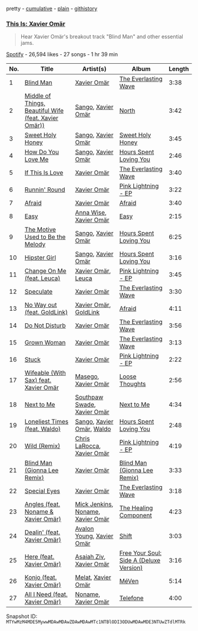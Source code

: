 pretty - [cumulative](/playlists/cumulative/37i9dQZF1DX7W9NinHzoYY.md) - [plain](/playlists/plain/37i9dQZF1DX7W9NinHzoYY) - [githistory](https://github.githistory.xyz/mackorone/spotify-playlist-archive/blob/main/playlists/plain/37i9dQZF1DX7W9NinHzoYY)

### [This Is: Xavier Omär](https://open.spotify.com/playlist/37i9dQZF1DX7W9NinHzoYY)

> Hear Xavier Omär's breakout track &quot;Blind Man&quot; and other essential jams.

[Spotify](https://open.spotify.com/user/spotify) - 26,594 likes - 27 songs - 1 hr 39 min

| No. | Title | Artist(s) | Album | Length |
|---|---|---|---|---|
| 1 | [Blind Man](https://open.spotify.com/track/1NBOaLRarZeOgIMPEAvMge) | [Xavier Omär](https://open.spotify.com/artist/3UjPnt2nRmw10N58bBeNOg) | [The Everlasting Wave](https://open.spotify.com/album/3VNIJ6bgo7qw5gtcQ8dZyI) | 3:38 |
| 2 | [Middle of Things, Beautiful Wife \(feat\. Xavier Omär\)\)](https://open.spotify.com/track/1OjmLuc3Kf34WcEAasCjsO) | [Sango](https://open.spotify.com/artist/7e3FtKBIPLrIVm8g1FJMVg), [Xavier Omär](https://open.spotify.com/artist/3UjPnt2nRmw10N58bBeNOg) | [North](https://open.spotify.com/album/3j3grBQp6z5bhMaJeHwsvP) | 3:42 |
| 3 | [Sweet Holy Honey](https://open.spotify.com/track/4YiKrNrLlNQTSRqBEJcv36) | [Sango](https://open.spotify.com/artist/7e3FtKBIPLrIVm8g1FJMVg), [Xavier Omär](https://open.spotify.com/artist/3UjPnt2nRmw10N58bBeNOg) | [Sweet Holy Honey](https://open.spotify.com/album/4QVr3uaJIGPnSAmAVeOfOQ) | 3:45 |
| 4 | [How Do You Love Me](https://open.spotify.com/track/1ExAxTVymjFH7nMAFFoGG5) | [Sango](https://open.spotify.com/artist/7e3FtKBIPLrIVm8g1FJMVg), [Xavier Omär](https://open.spotify.com/artist/3UjPnt2nRmw10N58bBeNOg) | [Hours Spent Loving You](https://open.spotify.com/album/5gBmvBzVGoP96jbF4OfnKh) | 2:46 |
| 5 | [If This Is Love](https://open.spotify.com/track/5nS2tlf35lQRshjTgvEwk7) | [Xavier Omär](https://open.spotify.com/artist/3UjPnt2nRmw10N58bBeNOg) | [The Everlasting Wave](https://open.spotify.com/album/3VNIJ6bgo7qw5gtcQ8dZyI) | 3:40 |
| 6 | [Runnin' Round](https://open.spotify.com/track/2doivhCDOLjfxnVhobi78j) | [Xavier Omär](https://open.spotify.com/artist/3UjPnt2nRmw10N58bBeNOg) | [Pink Lightning \- EP](https://open.spotify.com/album/0p53qsCusEQhnGT7YpMf0n) | 3:22 |
| 7 | [Afraid](https://open.spotify.com/track/2zIkPM6r0yEjWt18qG3jP3) | [Xavier Omär](https://open.spotify.com/artist/3UjPnt2nRmw10N58bBeNOg) | [Afraid](https://open.spotify.com/album/66qApGd5cFvpgW9dw9agO1) | 3:40 |
| 8 | [Easy](https://open.spotify.com/track/33osQqzeC39Nk3jdTBqsa6) | [Anna Wise](https://open.spotify.com/artist/0N41KJ4H6bkPAm2tx7VS8C), [Xavier Omär](https://open.spotify.com/artist/3UjPnt2nRmw10N58bBeNOg) | [Easy](https://open.spotify.com/album/4retgk6zd3wTB3gnLIWPqx) | 2:15 |
| 9 | [The Motive Used to Be the Melody](https://open.spotify.com/track/4jRoaAf22vlDYU5Fv3f4ns) | [Sango](https://open.spotify.com/artist/7e3FtKBIPLrIVm8g1FJMVg), [Xavier Omär](https://open.spotify.com/artist/3UjPnt2nRmw10N58bBeNOg) | [Hours Spent Loving You](https://open.spotify.com/album/5gBmvBzVGoP96jbF4OfnKh) | 6:25 |
| 10 | [Hipster Girl](https://open.spotify.com/track/6OBCkVPHqj9IrSUksESzre) | [Sango](https://open.spotify.com/artist/7e3FtKBIPLrIVm8g1FJMVg), [Xavier Omär](https://open.spotify.com/artist/3UjPnt2nRmw10N58bBeNOg) | [Hours Spent Loving You](https://open.spotify.com/album/5gBmvBzVGoP96jbF4OfnKh) | 3:16 |
| 11 | [Change On Me \(feat\. Leuca\)](https://open.spotify.com/track/2j7qlbFwdLSB1HP3GJNpNi) | [Xavier Omär](https://open.spotify.com/artist/3UjPnt2nRmw10N58bBeNOg), [Leuca](https://open.spotify.com/artist/3wCg2Idgypg6OjA0uDYctR) | [Pink Lightning \- EP](https://open.spotify.com/album/0p53qsCusEQhnGT7YpMf0n) | 3:45 |
| 12 | [Speculate](https://open.spotify.com/track/1a9GMZk48Pznvyop6ZXfW6) | [Xavier Omär](https://open.spotify.com/artist/3UjPnt2nRmw10N58bBeNOg) | [The Everlasting Wave](https://open.spotify.com/album/3VNIJ6bgo7qw5gtcQ8dZyI) | 3:30 |
| 13 | [No Way out \(feat\. GoldLink\)](https://open.spotify.com/track/6EFAyx72zPx5mnSuyLW1U2) | [Xavier Omär](https://open.spotify.com/artist/3UjPnt2nRmw10N58bBeNOg), [GoldLink](https://open.spotify.com/artist/5XenQ7XfcvQdfIbpLEFaKQ) | [Afraid](https://open.spotify.com/album/04jlp3wzrhsB2zluMJgspx) | 4:11 |
| 14 | [Do Not Disturb](https://open.spotify.com/track/0sLRImHBotyhgRBg0bUASC) | [Xavier Omär](https://open.spotify.com/artist/3UjPnt2nRmw10N58bBeNOg) | [The Everlasting Wave](https://open.spotify.com/album/3VNIJ6bgo7qw5gtcQ8dZyI) | 3:56 |
| 15 | [Grown Woman](https://open.spotify.com/track/6Db0eOerK7tHyqCSk5pzgU) | [Xavier Omär](https://open.spotify.com/artist/3UjPnt2nRmw10N58bBeNOg) | [The Everlasting Wave](https://open.spotify.com/album/3VNIJ6bgo7qw5gtcQ8dZyI) | 3:13 |
| 16 | [Stuck](https://open.spotify.com/track/1U3CiPP7AdcmGSxBSAVx4r) | [Xavier Omär](https://open.spotify.com/artist/3UjPnt2nRmw10N58bBeNOg) | [Pink Lightning \- EP](https://open.spotify.com/album/0p53qsCusEQhnGT7YpMf0n) | 2:22 |
| 17 | [Wifeable \(With Sax\) feat\. Xavier Omär](https://open.spotify.com/track/2gp3Wb5SQeEKSchCipNGTm) | [Masego](https://open.spotify.com/artist/3ycxRkcZ67ALN3GQJ57Vig), [Xavier Omär](https://open.spotify.com/artist/3UjPnt2nRmw10N58bBeNOg) | [Loose Thoughts](https://open.spotify.com/album/5U2hIEObpi8FOApxIeaJdD) | 2:56 |
| 18 | [Next to Me](https://open.spotify.com/track/0DxOlF5Ga3vPPJI1busD89) | [Southpaw Swade](https://open.spotify.com/artist/6nEfMuiKEjxHK2MAhgOie7), [Xavier Omär](https://open.spotify.com/artist/3UjPnt2nRmw10N58bBeNOg) | [Next to Me](https://open.spotify.com/album/6MzHMmSSMXsNMZSYBwsJe1) | 4:34 |
| 19 | [Loneliest Times \(feat\. Waldo\)](https://open.spotify.com/track/2iyXGHQIP1BiQl8bkMxF2d) | [Sango](https://open.spotify.com/artist/7e3FtKBIPLrIVm8g1FJMVg), [Xavier Omär](https://open.spotify.com/artist/3UjPnt2nRmw10N58bBeNOg), [Waldo](https://open.spotify.com/artist/6EmzzBgwXnlr3TPWCow37s) | [Hours Spent Loving You](https://open.spotify.com/album/5gBmvBzVGoP96jbF4OfnKh) | 2:48 |
| 20 | [Wild \(Remix\)](https://open.spotify.com/track/6UZtnbZnmyYnDpfJAf6oqq) | [Chris LaRocca](https://open.spotify.com/artist/5fFB1hBz2L4anAGavq3NxW), [Xavier Omär](https://open.spotify.com/artist/3UjPnt2nRmw10N58bBeNOg) | [Pink Lightning \- EP](https://open.spotify.com/album/0p53qsCusEQhnGT7YpMf0n) | 4:19 |
| 21 | [Blind Man \(Gionna Lee Remix\)](https://open.spotify.com/track/1dx7c3AyA4F9m82gXMqSQU) | [Xavier Omär](https://open.spotify.com/artist/3UjPnt2nRmw10N58bBeNOg) | [Blind Man \(Gionna Lee Remix\)](https://open.spotify.com/album/6N6i6STxE8KkiZ4oD2v128) | 3:33 |
| 22 | [Special Eyes](https://open.spotify.com/track/1OklZefA3QDQIocxzTbpRQ) | [Xavier Omär](https://open.spotify.com/artist/3UjPnt2nRmw10N58bBeNOg) | [The Everlasting Wave](https://open.spotify.com/album/3VNIJ6bgo7qw5gtcQ8dZyI) | 3:18 |
| 23 | [Angles \(feat\. Noname & Xavier Omär\)](https://open.spotify.com/track/3SEZgDncfa1sqjThdI9JcJ) | [Mick Jenkins](https://open.spotify.com/artist/1FvjvACFvko2Z91IvDljrx), [Noname](https://open.spotify.com/artist/1EpyA68dKpjf7jXmQL88Hy), [Xavier Omär](https://open.spotify.com/artist/3UjPnt2nRmw10N58bBeNOg) | [The Healing Component](https://open.spotify.com/album/1355FmCtrXQa0VeMd3eMzT) | 4:23 |
| 24 | [Dealin' \(feat\. Xavier Omär\)](https://open.spotify.com/track/3PQXaG9TyfNmHvKTa79ENm) | [Avalon Young](https://open.spotify.com/artist/0J8scIzEPTBSRTqzL9GnCv), [Xavier Omär](https://open.spotify.com/artist/3UjPnt2nRmw10N58bBeNOg) | [Shift](https://open.spotify.com/album/3ac1K11EuCCbdg2id7Vlgs) | 3:03 |
| 25 | [Here \(feat\. Xavier Omär\)](https://open.spotify.com/track/5oy4VFaAESEx7z45Oy0eXE) | [Asaiah Ziv](https://open.spotify.com/artist/4djZqw6Kq79JYdJdJwHc23), [Xavier Omär](https://open.spotify.com/artist/3UjPnt2nRmw10N58bBeNOg) | [Free Your Soul: Side A \(Deluxe Version\)](https://open.spotify.com/album/70JhBv3UqxKDQa3G5P5OK0) | 3:16 |
| 26 | [Konjo \(feat\. Xavier Omär\)](https://open.spotify.com/track/28FSd1P9T2lPiIEqW1VEAX) | [Melat](https://open.spotify.com/artist/0yKi6YfNrd68niGAm7glGK), [Xavier Omär](https://open.spotify.com/artist/3UjPnt2nRmw10N58bBeNOg) | [MéVen](https://open.spotify.com/album/4U0RNyMV2ZMAvGedf9kbBz) | 5:14 |
| 27 | [All I Need \(feat\. Xavier Omär\)](https://open.spotify.com/track/5SBPdm1dAz7WhgmSQVfOew) | [Noname](https://open.spotify.com/artist/1EpyA68dKpjf7jXmQL88Hy), [Xavier Omär](https://open.spotify.com/artist/3UjPnt2nRmw10N58bBeNOg) | [Telefone](https://open.spotify.com/album/18Scpsg5OV1iYNtSaCsjwz) | 4:00 |

Snapshot ID: `MTYwMzM4MDE5MywwMDAwMDAwZDAwMDAwMTc1NTBlODI3ODUwMDAwMDE3NTUwZTdlMTRk`